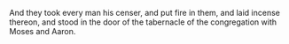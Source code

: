 And they took every man his censer, and put fire in them, and laid incense thereon, and stood in the door of the tabernacle of the congregation with Moses and Aaron.
